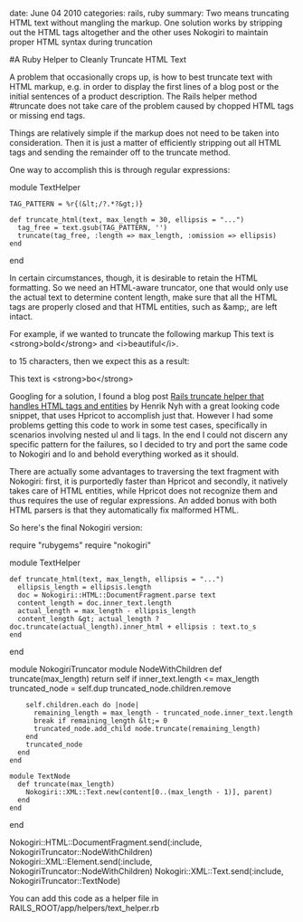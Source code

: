 date: June 04 2010
categories: rails, ruby
summary: Two means truncating HTML text without mangling the markup. One solution works by stripping out the HTML tags altogether and the other uses Nokogiri to maintain proper HTML syntax during truncation

#A Ruby Helper to Cleanly Truncate HTML Text

A problem that occasionally crops up, is how to best truncate text with HTML markup, e.g. in order to display the first lines of a blog post or the initial sentences of a product description. The Rails helper method #truncate does not take care of the problem caused by chopped HTML tags or missing end tags.

Things are relatively simple if the markup does not need to be taken into consideration. Then it is just a matter of efficiently stripping out all HTML tags and sending the remainder off to the truncate method. 

One way to accomplish this is through regular expressions:

<highlight lang="ruby">
  module TextHelper

    TAG_PATTERN = %r{(&lt;/?.*?&gt;)}

    def truncate_html(text, max_length = 30, ellipsis = "...")
      tag_free = text.gsub(TAG_PATTERN, '')
      truncate(tag_free, :length => max_length, :omission => ellipsis)
    end

  end
</highlight> 

In certain circumstances, though, it is desirable to retain the HTML formatting. So we need an HTML-aware truncator, one that would only use the actual text to determine content length, make sure that all the HTML tags are properly closed and that HTML entities, such as &amp;amp;, are left intact.

For example, if we wanted to truncate the following markup
<highlight lang="html">
  This text is &lt;strong&gt;bold&lt;/strong&gt; and &lt;i&gt;beautiful&lt;/i&gt;.
</highlight>

to 15 characters, then we expect this as a result:

<highlight lang="html">
  This text is &lt;strong&gt;bo&lt;/strong&gt;
</highlight>

Googling for a solution, I found a blog post [Rails truncate helper that handles HTML tags and entities](http://henrik.nyh.se/2008/01/rails-truncate-html-helper) by Henrik Nyh with a great looking code snippet, that uses Hpricot to accomplish just that. However I had some problems getting this code to work in some test cases, specifically in scenarios involving nested ul and li tags. In the end I could not discern any specific pattern for the failures, so I decided to try and port the same code to Nokogiri and lo and behold everything worked as it should.

There are actually some advantages to traversing the text fragment with Nokogiri: first, it is purportedly faster than Hpricot and secondly, it natively takes care of HTML entities, while Hpricot does not recognize them and thus requires the use of regular expressions. An added bonus with both HTML parsers is that they automatically fix malformed HTML. 

So here's the final Nokogiri version:

<highlight lang="ruby">
  require "rubygems"
  require "nokogiri"
  
  module TextHelper

    def truncate_html(text, max_length, ellipsis = "...")
      ellipsis_length = ellipsis.length     
      doc = Nokogiri::HTML::DocumentFragment.parse text
      content_length = doc.inner_text.length
      actual_length = max_length - ellipsis_length
      content_length &gt; actual_length ? doc.truncate(actual_length).inner_html + ellipsis : text.to_s
    end

  end

  module NokogiriTruncator
    module NodeWithChildren
      def truncate(max_length)
        return self if inner_text.length &lt;= max_length
        truncated_node = self.dup
        truncated_node.children.remove

        self.children.each do |node|
          remaining_length = max_length - truncated_node.inner_text.length
          break if remaining_length &lt;= 0
          truncated_node.add_child node.truncate(remaining_length)
        end
        truncated_node
      end
    end

    module TextNode
      def truncate(max_length)
        Nokogiri::XML::Text.new(content[0..(max_length - 1)], parent)
      end
    end

  end

  Nokogiri::HTML::DocumentFragment.send(:include, NokogiriTruncator::NodeWithChildren)
  Nokogiri::XML::Element.send(:include, NokogiriTruncator::NodeWithChildren)
  Nokogiri::XML::Text.send(:include, NokogiriTruncator::TextNode)
</highlight>

You can add this code as a helper file in RAILS_ROOT/app/helpers/text_helper.rb
